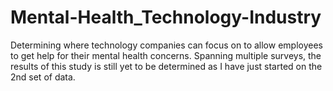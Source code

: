 # Mental-Health_Technology-Industry
Determining where technology companies can focus on to allow employees to get help for their mental health concerns. Spanning multiple surveys, the results of this study is still yet to be determined as I have just started on the 2nd set of data.

